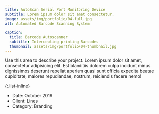 ```yaml
---
title: AutoScan Serial Port Monitoring Device
subtitle: Lorem ipsum dolor sit amet consectetur.
image: assets/img/portfolio/04-full.jpg
alt: Automated Barcode Scanning System

caption:
  title: Barcode Autoscanner
  subtitle: Intercepting printing Barcodes
  thumbnail: assets/img/portfolio/04-thumbnail.jpg
---
```

Use this area to describe your project. Lorem ipsum dolor sit amet, consectetur adipisicing elit. Est blanditiis dolorem culpa incidunt minus dignissimos deserunt repellat aperiam quasi sunt officia expedita beatae cupiditate, maiores repudiandae, nostrum, reiciendis facere nemo!

{:.list-inline}
- Date: October 2019
- Client: Lines
- Category: Branding

